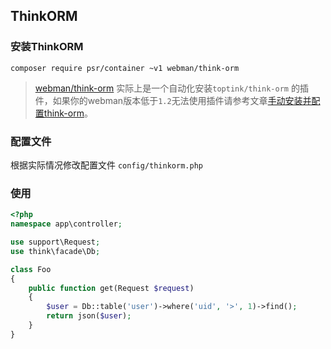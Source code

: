 ## ThinkORM

### 安装ThinkORM

`composer require psr/container ~v1 webman/think-orm`

> [webman/think-orm](https://www.workerman.net/plugin/14) 实际上是一个自动化安装`toptink/think-orm` 的插件，如果你的webman版本低于`1.2`无法使用插件请参考文章[手动安装并配置think-orm](https://www.workerman.net/a/1289)。

### 配置文件
根据实际情况修改配置文件 `config/thinkorm.php`

### 使用

```php
<?php
namespace app\controller;

use support\Request;
use think\facade\Db;

class Foo
{
    public function get(Request $request)
    {
        $user = Db::table('user')->where('uid', '>', 1)->find();
        return json($user);
    }
}
```
